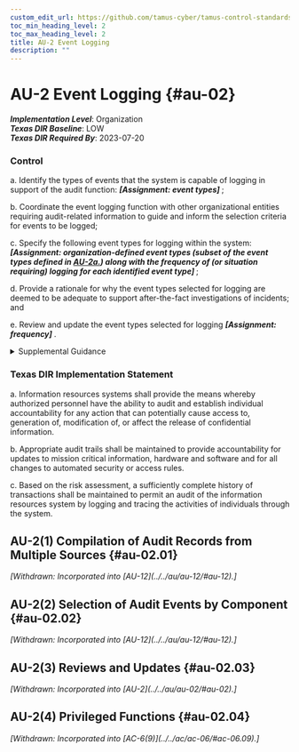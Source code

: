 ```yaml
---
custom_edit_url: https://github.com/tamus-cyber/tamus-control-standards/tree/main/content/tamus.edu/TAMUS_profile.xml
toc_min_heading_level: 2
toc_max_heading_level: 2
title: AU-2 Event Logging
description: ""
---
```


# AU-2 Event Logging {#au-02}

_**Implementation Level**_: Organization\
_**Texas DIR Baseline**_: LOW\
_**Texas DIR Required By**_: 2023-07-20

### Control

a. Identify the types of events that the system is capable of logging in support of the audit function: <strong> <em>[Assignment: event types]</em> </strong>;

b. Coordinate the event logging function with other organizational entities requiring audit-related information to guide and inform the selection criteria for events to be logged;

c. Specify the following event types for logging within the system: <strong xmlns="http://csrc.nist.gov/ns/oscal/1.0"> <em>[Assignment: organization-defined event types (subset of the event types defined in <a href="#au-2_smt.a">AU-2a.</a>) along with the frequency of (or situation requiring) logging for each identified event type]</em> </strong>;

d. Provide a rationale for why the event types selected for logging are deemed to be adequate to support after-the-fact investigations of incidents; and

e. Review and update the event types selected for logging <strong> <em>[Assignment: frequency]</em> </strong>.

<details>
  <summary>Supplemental Guidance</summary>

An event is an observable occurrence in a system. The types of events that require logging are those events that are significant and relevant to the security of systems and the privacy of individuals. Event logging also supports specific monitoring and auditing needs. Event types include password changes, failed logons or failed accesses related to systems, security or privacy attribute changes, administrative privilege usage, PIV credential usage, data action changes, query parameters, or external credential usage. In determining the set of event types that require logging, organizations consider the monitoring and auditing appropriate for each of the controls to be implemented. For completeness, event logging includes all protocols that are operational and supported by the system.

</details>

### Texas DIR Implementation Statement

a. Information resources systems shall provide the means whereby authorized personnel have the ability to audit and establish individual accountability for any action that can potentially cause access to, generation of, modification of, or affect the release of confidential information.

b. Appropriate audit trails shall be maintained to provide accountability for updates to mission critical information, hardware and software and for all changes to automated security or access rules.

c. Based on the risk assessment, a sufficiently complete history of transactions shall be maintained to permit an audit of the information resources system by logging and tracing the activities of individuals through the system.

## AU-2(1) Compilation of Audit Records from Multiple Sources {#au-02.01}


<prop xmlns="http://csrc.nist.gov/ns/oscal/1.0" name="status" value="withdrawn">
               <em>[Withdrawn: Incorporated into [AU-12](../../au/au-12/#au-12).]</em>
            </prop>
            

## AU-2(2) Selection of Audit Events by Component {#au-02.02}


<prop xmlns="http://csrc.nist.gov/ns/oscal/1.0" name="status" value="withdrawn">
               <em>[Withdrawn: Incorporated into [AU-12](../../au/au-12/#au-12).]</em>
            </prop>
            

## AU-2(3) Reviews and Updates {#au-02.03}


<prop xmlns="http://csrc.nist.gov/ns/oscal/1.0" name="status" value="withdrawn">
               <em>[Withdrawn: Incorporated into [AU-2](../../au/au-02/#au-02).]</em>
            </prop>
            

## AU-2(4) Privileged Functions {#au-02.04}


<prop xmlns="http://csrc.nist.gov/ns/oscal/1.0" name="status" value="withdrawn">
               <em>[Withdrawn: Incorporated into [AC-6(9)](../../ac/ac-06/#ac-06.09).]</em>
            </prop>
            

